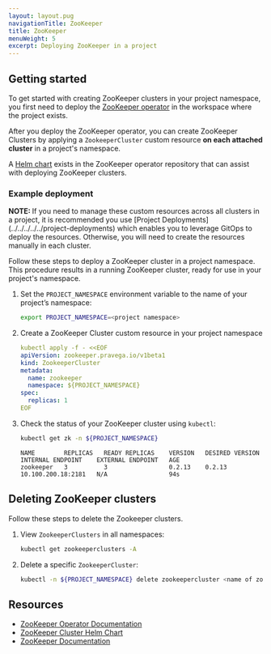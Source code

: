 ```yaml
---
layout: layout.pug
navigationTitle: ZooKeeper
title: ZooKeeper
menuWeight: 5
excerpt: Deploying ZooKeeper in a project
---
```


## Getting started

To get started with creating ZooKeeper clusters in your project namespace, you first need to deploy the [ZooKeeper operator](../../../../../../workspaces/applications/catalog-applications/dkp-applications/zookeeper-operator/) in the workspace where the project exists.

After you deploy the ZooKeeper operator, you can create ZooKeeper Clusters by applying a `ZookeeperCluster` custom resource **on each attached cluster** in a project's namespace.

A [Helm chart](https://github.com/pravega/zookeeper-operator/tree/master/charts/zookeeper) exists in the ZooKeeper operator repository that can assist with deploying ZooKeeper clusters.

### Example deployment

<p class="message--note"><strong>NOTE: </strong>If you need to manage these custom resources across all clusters in a project, it is recommended you use [Project Deployments](../../../../../project-deployments) which enables you to leverage GitOps to deploy the resources. Otherwise, you will need to create the resources manually in each cluster.</p>

Follow these steps to deploy a ZooKeeper cluster in a project namespace. This procedure results in a running ZooKeeper cluster, ready for use in your project's namespace.

1.  Set the `PROJECT_NAMESPACE` environment variable to the name of your project’s namespace:

    ```bash
    export PROJECT_NAMESPACE=<project namespace>
    ```

1.  Create a ZooKeeper Cluster custom resource in your project namespace

    ```yaml
    kubectl apply -f - <<EOF
    apiVersion: zookeeper.pravega.io/v1beta1
    kind: ZookeeperCluster
    metadata:
      name: zookeeper
      namespace: ${PROJECT_NAMESPACE}
    spec:
      replicas: 1
    EOF
    ```

1.  Check the status of your ZooKeeper cluster using `kubectl`:

    ```bash
    kubectl get zk -n ${PROJECT_NAMESPACE}
    ```

    ```text
    NAME        REPLICAS   READY REPLICAS    VERSION   DESIRED VERSION   INTERNAL ENDPOINT    EXTERNAL ENDPOINT   AGE
    zookeeper   3          3                 0.2.13    0.2.13            10.100.200.18:2181   N/A                 94s
    ```

## Deleting ZooKeeper clusters

Follow these steps to delete the Zookeeper clusters.

1.  View `ZookeeperClusters` in all namespaces:

    ```bash
    kubectl get zookeeperclusters -A
    ```

1.  Delete a specific `ZookeeperCluster`:

    ```bash
    kubectl -n ${PROJECT_NAMESPACE} delete zookeepercluster <name of zookeepercluster>
    ```

## Resources

- [ZooKeeper Operator Documentation](https://github.com/pravega/zookeeper-operator)
- [ZooKeeper Cluster Helm Chart](https://github.com/pravega/zookeeper-operator/tree/master/charts/zookeeper)
- [ZooKeeper Documentation](https://zookeeper.apache.org/documentation)
